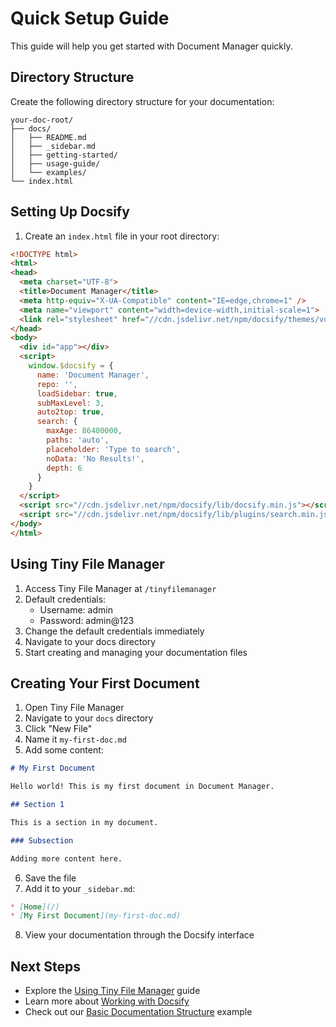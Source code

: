 # Quick Setup Guide

This guide will help you get started with Document Manager quickly.

## Directory Structure

Create the following directory structure for your documentation:

```
your-doc-root/
├── docs/
│   ├── README.md
│   ├── _sidebar.md
│   ├── getting-started/
│   ├── usage-guide/
│   └── examples/
└── index.html
```

## Setting Up Docsify

1. Create an `index.html` file in your root directory:

```html
<!DOCTYPE html>
<html>
<head>
  <meta charset="UTF-8">
  <title>Document Manager</title>
  <meta http-equiv="X-UA-Compatible" content="IE=edge,chrome=1" />
  <meta name="viewport" content="width=device-width,initial-scale=1">
  <link rel="stylesheet" href="//cdn.jsdelivr.net/npm/docsify/themes/vue.css">
</head>
<body>
  <div id="app"></div>
  <script>
    window.$docsify = {
      name: 'Document Manager',
      repo: '',
      loadSidebar: true,
      subMaxLevel: 3,
      auto2top: true,
      search: {
        maxAge: 86400000,
        paths: 'auto',
        placeholder: 'Type to search',
        noData: 'No Results!',
        depth: 6
      }
    }
  </script>
  <script src="//cdn.jsdelivr.net/npm/docsify/lib/docsify.min.js"></script>
  <script src="//cdn.jsdelivr.net/npm/docsify/lib/plugins/search.min.js"></script>
</body>
</html>
```

## Using Tiny File Manager

1. Access Tiny File Manager at `/tinyfilemanager`
2. Default credentials:
   - Username: admin
   - Password: admin@123
3. Change the default credentials immediately
4. Navigate to your docs directory
5. Start creating and managing your documentation files

## Creating Your First Document

1. Open Tiny File Manager
2. Navigate to your `docs` directory
3. Click "New File"
4. Name it `my-first-doc.md`
5. Add some content:

```markdown
# My First Document

Hello world! This is my first document in Document Manager.

## Section 1

This is a section in my document.

### Subsection

Adding more content here.
```

6. Save the file
7. Add it to your `_sidebar.md`:

```markdown
* [Home](/)
* [My First Document](my-first-doc.md)
```

8. View your documentation through the Docsify interface

## Next Steps

- Explore the [Using Tiny File Manager](../usage-guide/tiny-file-manager.md) guide
- Learn more about [Working with Docsify](../usage-guide/working-with-docsify.md)
- Check out our [Basic Documentation Structure](../examples/basic-structure.md) example
